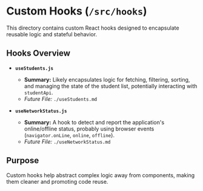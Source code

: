 # Custom Hooks (`/src/hooks`)

This directory contains custom React hooks designed to encapsulate reusable logic and stateful behavior.

## Hooks Overview

- **`useStudents.js`**

  - **Summary:** Likely encapsulates logic for fetching, filtering, sorting, and managing the state of the student list, potentially interacting with `studentApi`.
  - _Future File:_ `./useStudents.md`

- **`useNetworkStatus.js`**
  - **Summary:** A hook to detect and report the application's online/offline status, probably using browser events (`navigator.onLine`, `online`, `offline`).
  - _Future File:_ `./useNetworkStatus.md`

## Purpose

Custom hooks help abstract complex logic away from components, making them cleaner and promoting code reuse.
